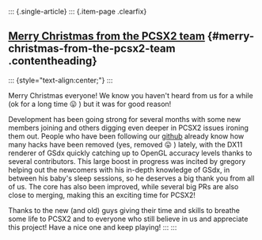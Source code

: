::: {.single-article}
::: {.item-page .clearfix}
## [Merry Christmas from the PCSX2 team](/289-merry-xmas-2018.html) {#merry-christmas-from-the-pcsx2-team .contentheading}

::: {style="text-align:center;"}
:::

Merry Christmas everyone! We know you haven't heard from us for a while
(ok for a long time
😛 ) but it was for good reason!

Development has been going strong for several months with some new
members joining and others digging even deeper in PCSX2 issues ironing
them out. People who have been following our
[github](https://github.com/PCSX2/pcsx2) already know how many hacks
have been removed (yes, removed
😛 ) lately, with the DX11 renderer of GSdx quickly
catching up to OpenGL accuracy levels thanks to several contributors.
This large boost in progress was incited by gregory helping out the
newcomers with his in-depth knowledge of GSdx, in between his baby's
sleep sessions, so he deserves a big thank you from all of us. The core
has also been improved, while several big PRs are also close to merging,
making this an exciting time for PCSX2!

Thanks to the new (and old) guys giving their time and skills to breathe
some life to PCSX2 and to everyone who still believe in us and
appreciate this project! Have a nice one and keep playing!
:::
:::
